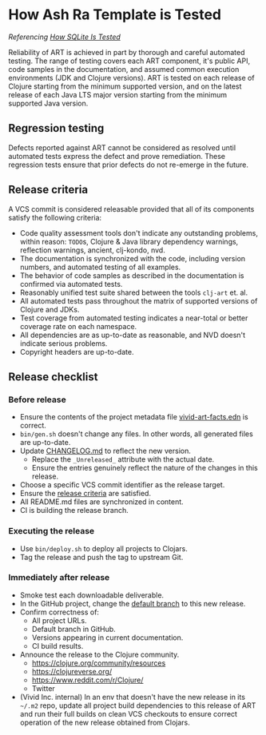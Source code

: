 # How Ash Ra Template is Tested

_Referencing [How SQLite Is Tested](https://www.sqlite.org/testing.html)_

Reliability of ART is achieved in part by thorough and careful automated testing.
The range of testing covers each ART component, it's public API, code samples in the documentation, and assumed common execution environments (JDK and Clojure versions).
ART is tested on each release of Clojure starting from the minimum supported version, and on the latest release of each Java LTS major version starting from the minimum supported Java version.

## Regression testing

Defects reported against ART cannot be considered as resolved until automated tests express the defect and prove remediation.
These regression tests ensure that prior defects do not re-emerge in the future.



## Release criteria

A VCS commit is considered releasable provided that all of its components satisfy the following criteria:

- Code quality assessment tools don't indicate any outstanding problems, within reason: `TODO`s, Clojure & Java library dependency warnings, reflection warnings, ancient, clj-kondo, nvd.
- The documentation is synchronized with the code, including version numbers, and automated testing of all examples.
- The behavior of code samples as described in the documentation is confirmed via automated tests.
- Reasonably unified test suite shared between the tools `clj-art` et. al.
- All automated tests pass throughout the matrix of supported versions of Clojure and JDKs.
- Test coverage from automated testing indicates a near-total or better coverage rate on each namespace.
- All dependencies are as up-to-date as reasonable, and NVD doesn't indicate serious problems.
- Copyright headers are up-to-date.



## Release checklist

### Before release
- Ensure the contents of the project metadata file [vivid-art-facts.edn](assets/vivid-art-facts.edn) is correct.
- `bin/gen.sh` doesn't change any files. In other words, all generated files are up-to-date.
- Update [CHANGELOG.md](CHANGELOG.md) to reflect the new version.
  - Replace the ``_Unreleased_`` attribute with the actual date.
  - Ensure the entries genuinely reflect the nature of the changes in this release.
- Choose a specific VCS commit identifier as the release target.
- Ensure the [release criteria](QUALITY.md) are satisfied.
- All README.md files are synchronized in content.
- CI is building the release branch.

### Executing the release
- Use `bin/deploy.sh` to deploy all projects to Clojars.
- Tag the release and push the tag to upstream Git.

### Immediately after release
- Smoke test each downloadable deliverable.
- In the GitHub project, change the [default branch](https://github.com/vivid-inc/ash-ra-template/settings/branches) to this new release.
- Confirm correctness of:
  - All project URLs.
  - Default branch in GitHub.
  - Versions appearing in current documentation.
  - CI build results.
- Announce the release to the Clojure community.
  - https://clojure.org/community/resources
  - https://clojureverse.org/
  - https://www.reddit.com/r/Clojure/
  - Twitter
- (Vivid Inc. internal) In an env that doesn't have the new release in its `~/.m2` repo, update all project build dependencies to this release of ART and run their full builds on clean VCS checkouts to ensure correct operation of the new release obtained from Clojars.
